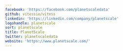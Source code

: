 ```yaml
---
facebook: 'https://facebook.com/planetscaledata'
github: vitessio/vitess
linkedin: 'https://linkedin.com/company/planetscale'
logohandle: planetscale
sort: planetscale
title: PlanetScale
twitter: planetscaledata
website: 'https://www.planetscale.com/'
---
```

